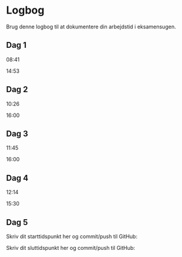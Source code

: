 # Logbog
Brug denne logbog til at dokumentere din arbejdstid i eksamensugen.

## Dag 1
08:41

14:53

## Dag 2
10:26

16:00

## Dag 3
11:45

16:00

## Dag 4
12:14

15:30

## Dag 5
Skriv dit starttidspunkt her og commit/push til GitHub: 

Skriv dit sluttidspunkt her og commit/push til GitHub: 
